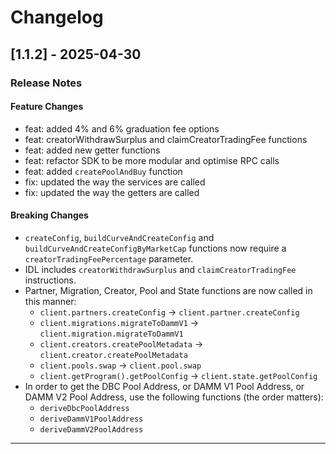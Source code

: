 # Changelog

## [1.1.2] - 2025-04-30

### Release Notes

#### Feature Changes

- feat: added 4% and 6% graduation fee options
- feat: creatorWithdrawSurplus and claimCreatorTradingFee functions
- feat: added new getter functions
- feat: refactor SDK to be more modular and optimise RPC calls
- feat: added `createPoolAndBuy` function
- fix: updated the way the services are called
- fix: updated the way the getters are called

#### Breaking Changes

- `createConfig`, `buildCurveAndCreateConfig` and `buildCurveAndCreateConfigByMarketCap` functions now require a `creatorTradingFeePercentage` parameter.
- IDL includes `creatorWithdrawSurplus` and `claimCreatorTradingFee` instructions.
- Partner, Migration, Creator, Pool and State functions are now called in this manner:
    - `client.partners.createConfig` -> `client.partner.createConfig`
    - `client.migrations.migrateToDammV1` -> `client.migration.migrateToDammV1`
    - `client.creators.createPoolMetadata` -> `client.creator.createPoolMetadata`
    - `client.pools.swap` -> `client.pool.swap`
    - `client.getProgram().getPoolConfig` -> `client.state.getPoolConfig`
- In order to get the DBC Pool Address, or DAMM V1 Pool Address, or DAMM V2 Pool Address, use the following functions (the order matters):
    - `deriveDbcPoolAddress`
    - `deriveDammV1PoolAddress`
    - `deriveDammV2PoolAddress`

---
